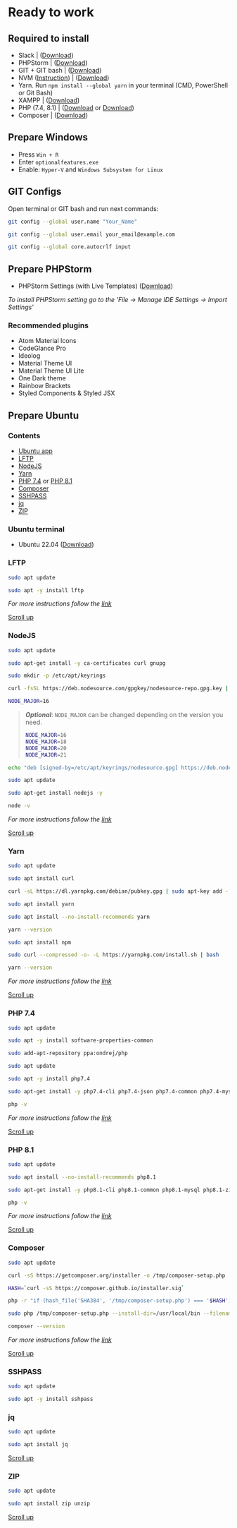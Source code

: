 # Ready to work

## Required to install

- Slack | ([Download](https://slack.com/downloads/windows))
- PHPStorm | ([Download](https://www.jetbrains.com/phpstorm/download/))
- GIT + GIT bash | ([Download](https://git-scm.com/downloads))
- NVM ([Instruction](https://github.com/coreybutler/nvm-windows)) | ([Download](https://github.com/coreybutler/nvm-windows/releases))
- Yarn. Run `npm install --global yarn` in your terminal (CMD, PowerShell or Git Bash)
- XAMPP | ([Download](https://www.apachefriends.org/download.html))
- PHP (7.4, 8.1) | ([Download](https://windows.php.net/download/) or [Download](https://windows.php.net/downloads/releases/archives/))
- Composer | ([Download](https://getcomposer.org/download/))

## Prepare Windows

- Press `Win + R`
- Enter `optionalfeatures.exe`
- Enable: `Hyper-V` and `Windows Subsystem for Linux`

## GIT Configs

Open terminal or GIT bash and run next commands:

```bash
git config --global user.name "Your_Name"
```

```bash
git config --global user.email your_email@example.com
```

```bash
git config --global core.autocrlf input
```

## Prepare PHPStorm

-  PHPStorm Settings (with Live Templates) ([Download](https://drive.google.com/file/d/1XC8nwAMLlSwLr0vGjHoZV0YTEpDN_eJU/view?usp=sharing))

_To install PHPStorm setting go to the 'File -> Manage IDE Settings -> Import Settings'_

### Recommended plugins

- Atom Material Icons 
- CodeGlance Pro 
- Ideolog 
- Material Theme UI 
- Material Theme UI Lite 
- One Dark theme 
- Rainbow Brackets 
- Styled Components & Styled JSX

## Prepare Ubuntu 

### Contents

- [Ubuntu app](#ubuntu-terminal)
- [LFTP](#lftp)
- [NodeJS](#nodejs)
- [Yarn](#yarn)
- [PHP 7.4](#php-74) or [PHP 8.1](#php-81)
- [Composer](#composer)
- [SSHPASS](#sshpass)
- [jq](#jq)
- [ZIP](#zip)

### Ubuntu terminal

- Ubuntu 22.04 ([Download](https://apps.microsoft.com/store/detail/ubuntu-22041-lts/9PN20MSR04DW?hl=uk-ua&gl=ua&rtc=1))

### LFTP

```bash
sudo apt update
```

```bash
sudo apt -y install lftp
```

_For more instructions follow the [link](https://installati.one/install-lftp-ubuntu-22-04/)_

[Scroll up](#contents)

### NodeJS

```bash
sudo apt update
```

```bash
sudo apt-get install -y ca-certificates curl gnupg
```

```bash
sudo mkdir -p /etc/apt/keyrings
```

```bash
curl -fsSL https://deb.nodesource.com/gpgkey/nodesource-repo.gpg.key | sudo gpg --dearmor -o /etc/apt/keyrings/nodesource.gpg
```

```bash
NODE_MAJOR=16
```

> ***Optional***: ``NODE_MAJOR`` can be changed depending on the version you need.
>
> ```sh
> NODE_MAJOR=16
> NODE_MAJOR=18
> NODE_MAJOR=20
> NODE_MAJOR=21
> ```

```bash
echo "deb [signed-by=/etc/apt/keyrings/nodesource.gpg] https://deb.nodesource.com/node_$NODE_MAJOR.x nodistro main" | sudo tee /etc/apt/sources.list.d/nodesource.list
```

```bash
sudo apt update
```

```bash
sudo apt-get install nodejs -y
```

```bash
node -v
```

_For more instructions follow the [link](https://www.digitalocean.com/community/tutorials/how-to-install-node-js-on-ubuntu-20-04)_

[Scroll up](#contents)

### Yarn

```bash
sudo apt update
```

```bash
sudo apt install curl
```

```bash
curl -sL https://dl.yarnpkg.com/debian/pubkey.gpg | sudo apt-key add -
```

```bash
sudo apt install yarn
```

```bash
sudo apt install --no-install-recommends yarn
```

```bash
yarn --version
```

```bash
sudo apt install npm
```

```bash
sudo curl --compressed -o- -L https://yarnpkg.com/install.sh | bash
```

```bash
yarn --version
```

_For more instructions follow the [link](https://linuxize.com/post/how-to-install-yarn-on-ubuntu-20-04/)_

[Scroll up](#contents)

### PHP 7.4

```bash
sudo apt update
```

```bash
sudo apt -y install software-properties-common
```

```bash
sudo add-apt-repository ppa:ondrej/php
```

```bash
sudo apt update
```

```bash
sudo apt -y install php7.4
```

```bash
sudo apt-get install -y php7.4-cli php7.4-json php7.4-common php7.4-mysql php7.4-zip php7.4-gd php7.4-mbstring php7.4-curl php7.4-xml php7.4-bcmath
```

```bash
php -v
```

_For more instructions follow the [link](https://www.digitalocean.com/community/tutorials/how-to-install-php-7-4-and-set-up-a-local-development-environment-on-ubuntu-20-04)_

[Scroll up](#contents)

### PHP 8.1

```bash
sudo apt update
```

```bash
sudo apt install --no-install-recommends php8.1
```

```bash
sudo apt-get install -y php8.1-cli php8.1-common php8.1-mysql php8.1-zip php8.1-gd php8.1-mbstring php8.1-curl php8.1-xml php8.1-bcmath
```

```bash
php -v
```

_For more instructions follow the [link](https://www.digitalocean.com/community/tutorials/how-to-install-php-8-1-and-set-up-a-local-development-environment-on-ubuntu-22-04)_

[Scroll up](#contents)

### Composer

```bash
sudo apt update
```

```bash
curl -sS https://getcomposer.org/installer -o /tmp/composer-setup.php
```

```bash
HASH=`curl -sS https://composer.github.io/installer.sig`
```

```bash
php -r "if (hash_file('SHA384', '/tmp/composer-setup.php') === '$HASH') { echo 'Installer verified'; } else { echo 'Installer corrupt'; unlink('composer-setup.php'); } echo PHP_EOL;"
```

```bash
sudo php /tmp/composer-setup.php --install-dir=/usr/local/bin --filename=composer
```

```bash
composer --version
```

_For more instructions follow the [link](https://www.digitalocean.com/community/tutorials/how-to-install-and-use-composer-on-ubuntu-20-04)_

[Scroll up](#contents)

### SSHPASS

```bash
sudo apt update
```

```bash
sudo apt -y install sshpass
```

### jq

```bash
sudo apt update
```

```bash
sudo apt install jq
```

[Scroll up](#contents)

### ZIP

```bash
sudo apt update
```

```bash
sudo apt install zip unzip
```

[Scroll up](#contents)
